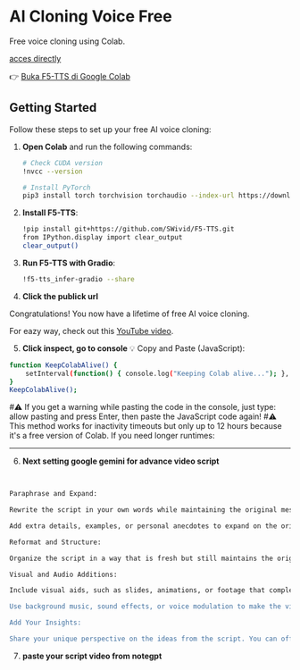 # AI Cloning Voice Free
Free voice cloning using Colab.

[acces directly](https://www.youtube.com/redirect?event=video_description&redir_token=QUFFLUhqa3NRQ1pfdjRJdTFuYXRmT1RfM3E1MmFmcUJSZ3xBQ3Jtc0tucll3Qy02aEIyejlKRFFGckkxTTYtWXpXTFdfMTNiTDlDLTdxTWlkSVY2c2VmOXg4SUJITnVDRmtMNG4wbXFJTS15SXpaRXVzVVRuaWlUNWV1WmpMYnRuVlJGMkpJLVVIZHotRU9JVUFFa3FTLXpJTQ&q=https%3A%2F%2Fcolab.research.google.com%2Fgithub%2FNeuralFalconYT%2FF5-TTS-Demo%2Fblob%2Fmain%2FF5_TTS_Latest.ipynb&v=VwWjg5FKah8)


👉 [Buka F5-TTS di Google Colab](https://colab.research.google.com/github/NeuralFalconYT/F5-TTS-Demo/blob/main/F5_TTS_Latest.ipynb)



## Getting Started

Follow these steps to set up your free AI voice cloning:

1. **Open Colab** and run the following commands:

    ```bash
    # Check CUDA version
    !nvcc --version

    # Install PyTorch
    pip3 install torch torchvision torchaudio --index-url https://download.pytorch.org/whl/cu124
    ```

2. **Install F5-TTS**:

    ```bash
    !pip install git+https://github.com/SWivid/F5-TTS.git
    from IPython.display import clear_output
    clear_output()
    ```

3. **Run F5-TTS with Gradio**:

    ```bash
    !f5-tts_infer-gradio --share
    ```
4. **Click the publick url**

Congratulations! You now have a lifetime of free AI voice cloning.

For eazy way, check out this [YouTube video](https://www.youtube.com/redirect?event=video_description&redir_token=QUFFLUhqbkVLLU1HbzVCUzdkeEZBVVB5ZE1ObTc4NC15QXxBQ3Jtc0ttVEFNT0tQTHpnc2xkVmNNd2lLam41eGpBYlBycUNGRWRpVDNiS1pWZENZSm82ODZEZDdiOUR1TUIxR1ZSTG5KWURDX19tMGZzZ3NrTHMxa1A4UWVvUHlIUTI0N1RyQlRaMGR0cldWRE5BdTNlaExRQQ&q=https%3A%2F%2Fcolab.research.google.com%2Fgithub%2FNeuralFalconYT%2FF5-TTS-Demo%2Fblob%2Fmain%2FF5_TTS_Latest.ipynb&v=VwWjg5FKah8).

5. **Click inspect, go to console**
💡 Copy and Paste (JavaScript):
```bash
function KeepColabAlive() {  
    setInterval(function() { console.log("Keeping Colab alive..."); }, 30000);  
}  
KeepColabAlive();
 ```
#⚠️ If you get a warning while pasting the code in the console, just type:
allow pasting and press Enter, then paste the JavaScript code again!
#⚠️ This method works for inactivity timeouts but only up to 12 hours because it's a free version of Colab. If you need longer runtimes:

-------------
 6. **Next setting google gemini for advance video script**
 ```bash

   
Paraphrase and Expand:

Rewrite the script in your own words while maintaining the original message. This will ensure that the content is unique, yet stays true to the core ideas.

Add extra details, examples, or personal anecdotes to expand on the original points. This could include relevant stories, analogies, or expanded explanations of key concepts. For example, if the script discusses "playing dumb" strategically, you can provide additional real-life examples or quotes from different experts to elaborate on the idea.

Reformat and Structure:

Organize the script in a way that is fresh but still maintains the original flow. For instance, you might rearrange sections to emphasize different points, making it engaging for viewers while ensuring that it’s still around 8-10 minutes long.

Visual and Audio Additions:

Include visual aids, such as slides, animations, or footage that complements the points you're making. This can help you fill out the video length and add depth to the content.

Use background music, sound effects, or voice modulation to make the video feel more dynamic.

Add Your Insights:

Share your unique perspective on the ideas from the script. You can offer your own analysis or critique of the concepts, which not only helps to expand the content but also gives it a personal touch, making it distinct from the original.
 ```
7. **paste your script video from notegpt**
